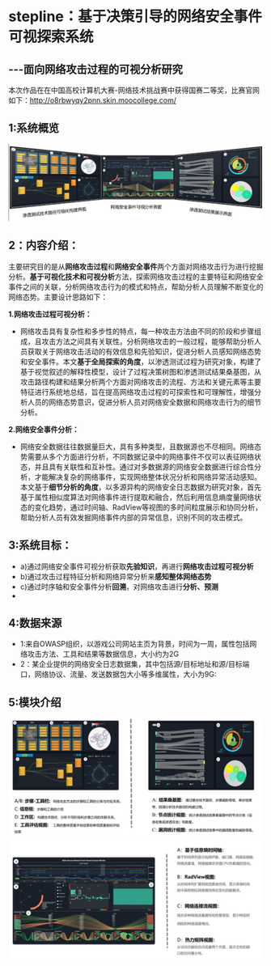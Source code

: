 # stepline：基于决策引导的网络安全事件可视探索系统
  ## ---面向网络攻击过程的可视分析研究
                   


  本次作品在在中国高校计算机大赛-网络技术挑战赛中获得国赛二等奖，比赛官网如下：http://o8rbwyqy2pnn.skin.moocollege.com/
  

## 1:系统概览
![系统概览](https://github.com/zzhongying/stepline/blob/fdad04541ca738685768f8ff3d037f9b9cd420a0/image/%E7%B3%BB%E7%BB%9F%E6%A6%82%E8%A7%88.png)

## 2：内容介绍：
  主要研究目的是从**网络攻击过程**和**网络安全事件**两个方面对网络攻击行为进行挖掘分析。**基于可视化技术和可视分析**方法，探索网络攻击过程的主要特征和网络安全事件之间的关联，分析网络攻击行为的模式和特点，帮助分析人员理解不断变化的网络态势。主要设计思路如下：
  
  **1.网络攻击过程可视分析：**
  - 网络攻击具有复杂性和多步性的特点，每一种攻击方法由不同的阶段和步骤组成，且攻击方法之间具有关联性。分析网络攻击的一般过程，能够帮助分析人员获取关于网络攻击活动的有效信息和先验知识，促进分析人员感知网络态势和安全事件。本文**基于全局探索的角度**，以渗透测试过程为研究对象，构建了基于视觉叙述的解释性模型，设计了过程决策树图和渗透测试结果桑基图，从攻击路径构建和结果分析两个方面对网络攻击的流程、方法和关键元素等主要特征进行系统地总结，旨在提高网络攻击过程的可探索性和可理解性，增强分析人员的网络态势意识，促进分析人员对网络安全数据和网络攻击行为的细节分析。
  
 **2.网络安全事件分析：**
 - 网络安全数据往往数据量巨大，具有多种类型，且数据源也不尽相同。网络态势需要从多个方面进行分析，不同数据记录中的网络事件不仅可以表征网络状态，并且具有关联性和互补性。通过对多数据源的网络安全数据进行综合性分析，才能解决复杂的网络事件，实现网络整体状况分析和网络异常活动感知。本文基于**细节分析的角度**，以多源异构的网络安全日志数据为研究对象，首先基于属性相似度算法对网络事件进行提取和融合，然后利用信息熵度量网络状态的变化趋势，通过时间轴、RadView等视图的多时间粒度展示和协同分析，帮助分析人员有效发掘网络事件内部的异常信息，识别不同的攻击模式。

## 3:系统目标：
  - a)通过网络安全事件可视分析获取**先验知识**，再进行**网络攻击过程可视分析**
  - b)通过攻击过程特征分析和网络异常分析来**感知整体网络态势**
  - c)通过时序轴和安全事件分析**回溯**，对网络攻击进行**分析、预测**
  - 
## 4:数据来源
  - 1:来自OWASP组织，以游戏公司网站主页为背景，时间为一周，属性包括网络攻击方法、工具和结果等数据信息，大小约为2G
  - 2：某企业提供的网络安全日志数据集，其中包括源/目标地址和源/目标端口，网络协议、流量、发送数据包大小等多维属性，大小为9G:

## 5:模块介绍
![模块1](https://github.com/zzhongying/stepline/blob/fdad04541ca738685768f8ff3d037f9b9cd420a0/image/%E6%A8%A1%E5%9D%97%E4%BB%8B%E7%BB%8D.png)
![模块2](https://github.com/zzhongying/stepline/blob/fdad04541ca738685768f8ff3d037f9b9cd420a0/image/%E6%A8%A1%E5%9D%97%E4%BB%8B%E7%BB%8D2.png)





